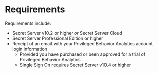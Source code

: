 [title]: # (Requirements)
[tags]: # (secret server,prerequisites)
[priority]: # (3010)

# Requirements

Requirements include:

* Secret Server v10.2 or higher *or* Secret Server Cloud
* Secret Server Professional Edition or higher
* Receipt of an email with your Privileged Behavior Analytics account login information
  * Provided you have purchased or been approved for a trial of Privileged Behavior Analytics
  * Single Sign On requires Secret Server v10.4 or higher
